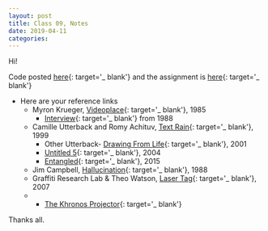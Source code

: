 ```yaml
---
layout: post
title: Class 09, Notes
date: 2019-04-11
categories:
---
```


Hi!

Code posted [here](https://github.com/ajbajb/ARTTECH3135-spring2019){: target='_ blank'} and the assignment is [here](https://ajbajb.github.io/ARTTECH3135-spring2019/assignments/09a.html){: target='_ blank'}

- Here are your reference links
    - Myron Krueger, [Videoplace](https://www.youtube.com/watch?v=YyIWzapmOLI){: target='_ blank'}, 1985
        - [Interview](https://www.youtube.com/watch?v=dmmxVA5xhuo){: target='_ blank'} from 1988
    - Camille Utterback and Romy Achituv, [Text Rain](https://www.youtube.com/watch?v=f_u3sSffS78){: target='_ blank'}, 1999
        - Other Utterback- [Drawing From Life](http://camilleutterback.com/projects/drawing-from-life/){: target='_ blank'}, 2001
        -  [Untitled 5](http://camilleutterback.com/projects/untitled-5/){: target='_ blank'}, 2004
        - [Entangled](http://camilleutterback.com/projects/entangled/){: target='_ blank'}, 2015
    - Jim Campbell, [Hallucination](http://www.jimcampbell.tv/portfolio/installations/hallucination/){: target='_ blank'}, 1988
    - Graffiti Research Lab & Theo Watson, [Laser Tag](http://www.theowatson.com/site_docs/work.php?id=40){: target='_ blank'}, 2007
    -  - [The Khronos Projector](http://www.k2.t.u-tokyo.ac.jp/members/alvaro/Khronos/){: target='_ blank'}


Thanks all.
